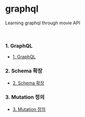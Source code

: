 # graphql
Learning graphql through movie API

<br>

### 1. GraphQL
  - [1. GraphQL](https://github.com/daldalhada/graphql/blob/main/description/1.md)
### 2. Schema 확장
  - [2. Schema 확장](https://github.com/daldalhada/graphql/blob/main/description/2.md)
### 3. Mutation 정의
  - [3. Mutation 정의](https://github.com/daldalhada/graphql/blob/main/description/3.md)
